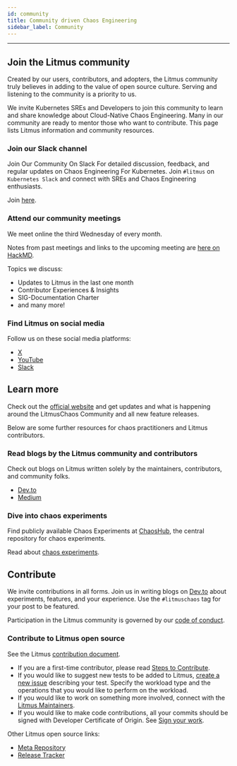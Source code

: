 ```yaml
---
id: community
title: Community driven Chaos Engineering
sidebar_label: Community
---
```


---

## Join the Litmus community

Created by our users, contributors, and adopters, the Litmus community truly believes in adding to the value of open source culture. Serving and listening to the community is a priority to us.

We invite Kubernetes SREs and Developers to join this community to learn and share knowledge about Cloud-Native Chaos Engineering. Many in our community are ready to mentor those who want to contribute. This page lists Litmus information and community resources.

### Join our Slack channel

Join Our Community On Slack For detailed discussion, feedback, and regular updates on Chaos Engineering For Kubernetes. Join `#litmus` on `Kubernetes Slack` and connect with SREs and Chaos Engineering enthusiasts.

Join [here](https://slack.litmuschaos.io/).

### Attend our community meetings

We meet online the third Wednesday of every month.

Notes from past meetings and links to the upcoming meeting are [here on HackMD](https://hackmd.io/a4Zu_sH4TZGeih-xCimi3Q).

Topics we discuss:

- Updates to Litmus in the last one month
- Contributor Experiences & Insights
- SIG-Documentation Charter
- and many more!

### Find Litmus on social media

Follow us on these social media platforms:

- [X](https://x.com/LitmusChaos)
- [YouTube](https://www.youtube.com/channel/UCa57PMqmz_j0wnteRa9nCaw)
- [Slack](https://app.slack.com/client/T09NY5SBT/CNXNB0ZTN/)

## Learn more

Check out the [official website](https://litmuschaos.io/) and get updates and what is happening around the LitmusChaos Community and all new feature releases.

Below are some further resources for chaos practitioners and Litmus contributors.

### Read blogs by the Litmus community and contributors

Check out blogs on Litmus written solely by the maintainers, contributors, and community folks.

- [Dev.to](https://dev.to/t/litmuschaos/latest)
- [Medium](https://medium.com/litmus-chaos)

### Dive into chaos experiments

Find publicly available Chaos Experiments at [ChaosHub](http://hub.litmuschaos.io/), the central repository for chaos experiments.

Read about [chaos experiments](https://litmuschaos.github.io/litmus/).

## Contribute

We invite contributions in all forms. Join us in writing blogs on [Dev.to](https://dev.to/t/litmuschaos/latest) about experiments, features, and your experience. Use the `#litmuschaos` tag for your post to be featured.

Participation in the Litmus community is governed by our [code of conduct](https://github.com/litmuschaos/litmus/blob/master/CODE_OF_CONDUCT.md).

### Contribute to Litmus open source

See the Litmus [contribution document](https://github.com/litmuschaos/litmus/blob/master/CONTRIBUTING.md).

- If you are a first-time contributor, please read [Steps to Contribute](https://github.com/litmuschaos/litmus/blob/master/CONTRIBUTING.md#steps-to-contribute-).
- If you would like to suggest new tests to be added to Litmus, [create a new issue](https://github.com/litmuschaos/litmus/issues/new) describing your test. Specify the workload type and the operations that you would like to perform on the workload.
- If you would like to work on something more involved, connect with the [Litmus Maintainers](https://github.com/litmuschaos/litmus/blob/master/MAINTAINERS.md).
- If you would like to make code contributions, all your commits should be signed with Developer Certificate of Origin. See [Sign your work](https://github.com/litmuschaos/litmus/blob/master/CONTRIBUTING.md#sign-your-work).

Other Litmus open source links:

- [Meta Repository](https://github.com/litmuschaos/litmus)
- [Release Tracker](https://github.com/litmuschaos/litmus/milestones)
